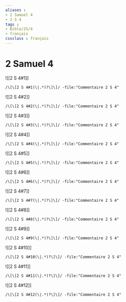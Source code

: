 ```yaml
---
aliases : 
- 2 Samuel 4
- 2 S 4
tags : 
- Bible/2S/4
- français
cssclass : français
---
```


# 2 Samuel 4

![[2 S 4#1]]

```query
/\[\[2 S 4#1(\|.*)?\]\]/ -file:"Commentaire 2 S 4"
```

![[2 S 4#2]]

```query
/\[\[2 S 4#2(\|.*)?\]\]/ -file:"Commentaire 2 S 4"
```

![[2 S 4#3]]

```query
/\[\[2 S 4#3(\|.*)?\]\]/ -file:"Commentaire 2 S 4"
```

![[2 S 4#4]]

```query
/\[\[2 S 4#4(\|.*)?\]\]/ -file:"Commentaire 2 S 4"
```

![[2 S 4#5]]

```query
/\[\[2 S 4#5(\|.*)?\]\]/ -file:"Commentaire 2 S 4"
```

![[2 S 4#6]]

```query
/\[\[2 S 4#6(\|.*)?\]\]/ -file:"Commentaire 2 S 4"
```

![[2 S 4#7]]

```query
/\[\[2 S 4#7(\|.*)?\]\]/ -file:"Commentaire 2 S 4"
```

![[2 S 4#8]]

```query
/\[\[2 S 4#8(\|.*)?\]\]/ -file:"Commentaire 2 S 4"
```

![[2 S 4#9]]

```query
/\[\[2 S 4#9(\|.*)?\]\]/ -file:"Commentaire 2 S 4"
```

![[2 S 4#10]]

```query
/\[\[2 S 4#10(\|.*)?\]\]/ -file:"Commentaire 2 S 4"
```

![[2 S 4#11]]

```query
/\[\[2 S 4#11(\|.*)?\]\]/ -file:"Commentaire 2 S 4"
```

![[2 S 4#12]]

```query
/\[\[2 S 4#12(\|.*)?\]\]/ -file:"Commentaire 2 S 4"
```

